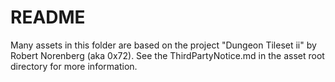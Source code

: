 # README

Many assets in this folder are based on the project "Dungeon Tileset ii" by Robert Norenberg (aka 0x72). See the ThirdPartyNotice.md in the asset root directory for more information.
